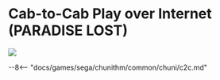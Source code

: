 # Cab-to-Cab Play over Internet (PARADISE LOST)
<img class="header-logo" src="/img/sega/chunithm/paradiselost/logo.png">

--8<-- "docs/games/sega/chunithm/common/chuni/c2c.md"
